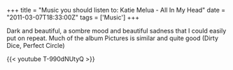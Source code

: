 +++
title = "Music you should listen to: Katie Melua - All In My Head"
date = "2011-03-07T18:33:00Z"
tags = ['Music']
+++

Dark and beautiful, a sombre mood and beautiful sadness that I could easily
put on repeat. Much of the album Pictures is similar and quite good (Dirty
Dice, Perfect Circle)

{{< youtube T-990dNUtyQ >}}

